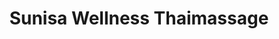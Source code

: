 ---
title: "Sunisa Wellness Thaimassage"
url: /rotenburg-wuemme/sunisa-wellness-thaimassage/
shop: Massage
---